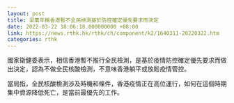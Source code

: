 ```yaml
---
layout: post
title: 梁萬年稱香港暫不全民檢測基於防控確定優先要求而決定
date: 2022-03-22 18:06:18.000000000 +08:00
link: https://news.rthk.hk/rthk/ch/component/k2/1640311-20220322.htm
categories: rthk
---
```


國家衛健委表示，相信香港暫不推行全民檢測，是基於疫情防控確定優先要求而做出決定，認為不做全民核酸檢測，不意味香港躺平或放鬆疫情管控。

當局指，全民核酸檢測涉及時機和條件，香港疫情正在高位運行，如何在這個時期集中資源降低死亡，是當前最優先的工作。
